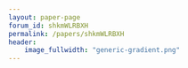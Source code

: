```yaml
---
layout: paper-page
forum_id: shkmWLRBXH
permalink: /papers/shkmWLRBXH
header:
    image_fullwidth: "generic-gradient.png"
---
```

    